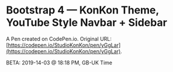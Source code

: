 # Bootstrap 4 — KonKon Theme, YouTube Style Navbar + Sidebar

A Pen created on CodePen.io. Original URL: [https://codepen.io/StudioKonKon/pen/yGgLar](https://codepen.io/StudioKonKon/pen/yGgLar).

BETA: 2019-14-03 @ 18:18 PM, GB-UK Time